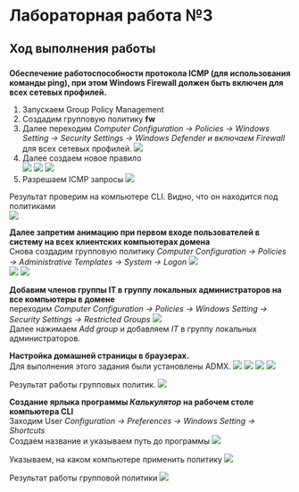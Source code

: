 
# Лабораторная работа №3
## Ход выполнения работы  
### 
**Обеспечение работоспособности протокола ICMP (для использования команды ping), при этом Windows Firewall должен быть включен для всех сетевых профилей.**   
  
1. Запускаем Group Policy Management
2. Создадим групповую политику **fw**
3. Далее переходим *Computer Configuration -> Policies -> Windows Setting -> Security Settings -> Windows Defender  и включаем Firewall* для всех сетевых профилей. 
![](pic/wf1.png)  
4. Далее создаем новое правило  
![](pic/wf_2.png) 
![](pic/wf_3.png) 
![](pic/wf_4.png)
5. Разрешаем ICMP запросы
![](pic/wf_5.png)   

Результат проверим на компьютере CLI. Видно, что он находится под политиками  
![](pic/wf_CLI.png)   

**Далее запретим анимацию при первом входе пользователей в систему на всех клиентских компьютерах домена**    
Снова создадим групповую политику *Computer Configuration -> Policies -> Administrative Templates -> System -> Logon*
![](pic/DC1-4_1.png)  
![](pic/DC1-4.png) 
![](pic/DC1-4_2.png)    
  
**Добавим членов группы IT в группу локальных администраторов на все компьютеры в домене**    
переходим *Computer Configuration -> Policies -> Windows Setting -> Security Settings -> Restricted Groups*
![](pic/DC1-1.png)  
Далее нажимаем *Add group* и добавляем *IT* в группу локальных администраторов.   
  
**Настройка домашней страницы в браузерах.**    
Для выполнения этого задания были установлены ADMX. 
![](pic/DC1-2.png)
![](pic/DC1-3_1.png)
![](pic/DC1-3.png)
![](pic/DC1-3_2.png)  

 Результат работы групповых политик.
 ![](pic/home_page.png)   
 
 **Создание ярлыка программы *Калькулятор* на рабочем столе компьютера CLI**  
 Заходим User *Configuration -> Preferences -> Windows Setting -> Shortcuts*    
 Создаем название и указываем путь до программы
 ![](pic/calc2.png) 
 
 Указываем, на каком компьютере применить политику
 ![](pic/calc3.png)   
 
 Результат работы групповой политики
 ![](pic/calc4.png)   
 
 




